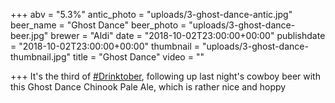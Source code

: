+++
abv = "5.3%"
antic_photo = "uploads/3-ghost-dance-antic.jpg"
beer_name = "Ghost Dance"
beer_photo = "uploads/3-ghost-dance-beer.jpg"
brewer = "Aldi"
date = "2018-10-02T23:00:00+00:00"
publishdate = "2018-10-02T23:00:00+00:00"
thumbnail = "uploads/3-ghost-dance-thumbnail.jpg"
title = "Ghost Dance"
video = ""

+++
It's the third of [#Drinktober](https://www.facebook.com/hashtag/drinktober?source=feed_text&epa=HASHTAG), following up last night's cowboy beer with this Ghost Dance Chinook Pale Ale, which is rather nice and hoppy